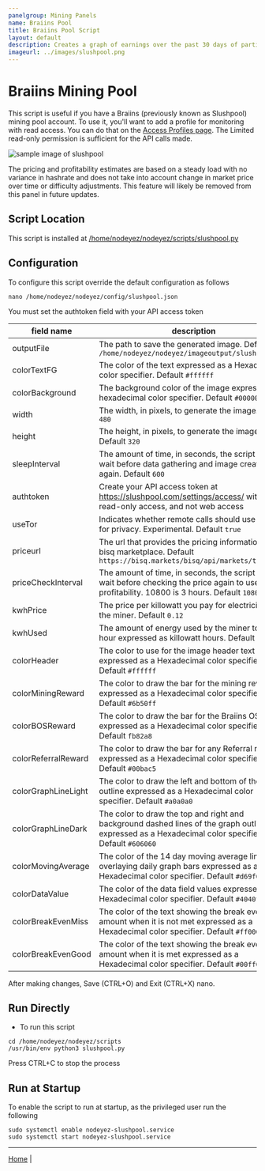 ```yaml
---
panelgroup: Mining Panels
name: Braiins Pool
title: Braiins Pool Script
layout: default
description: Creates a graph of earnings over the past 30 days of participation in Braiins pool
imageurl: ../images/slushpool.png
---
```


# Braiins Mining Pool

This script is useful if you have a Braiins (previously known as Slushpool)
mining pool account. To use it, you'll want to add a profile for monitoring
with read access. You can do that on the [Access Profiles page](https://pool.braiins.com/settings/access/). 
The Limited read-only permission is sufficient for the API calls made.

![sample image of slushpool](../images/slushpool.png)

The pricing and profitability estimates are based on a steady load with no
variance in hashrate and does not take into account change in market price
over time or difficulty adjustments.  This feature will likely be removed
from this panel in future updates.

## Script Location

This script is installed at
[/home/nodeyez/nodeyez/scripts/slushpool.py](../scripts/slushpool.py)

## Configuration

To configure this script override the default configuration as follows

```shell
nano /home/nodeyez/nodeyez/config/slushpool.json
```

You must set the authtoken field with your API access token

| field name | description |
| --- | --- |
| outputFile | The path to save the generated image. Default `/home/nodeyez/nodeyez/imageoutput/slushpool.png` |
| colorTextFG | The color of the text expressed as a Hexadecimal color specifier. Default `#ffffff` |
| colorBackground | The background color of the image expressed as a hexadecimal color specifier. Default `#000000` |
| width | The width, in pixels, to generate the image. Default `480` |
| height | The height, in pixels, to generate the image. Default `320` |
| sleepInterval | The amount of time, in seconds, the script should wait before data gathering and image creation again. Default `600` |
| authtoken | Create your API access  token at https://slushpool.com/settings/access/ with limited read-only access, and not web access |
| useTor | Indicates whether remote calls should use torify for privacy. Experimental. Default `true` |
| priceurl | The url that provides the pricing information from bisq marketplace. Default `https://bisq.markets/bisq/api/markets/ticker` |
| priceCheckInterval | The amount of time, in seconds, the script should wait before checking the price again to use for profitability. 10800 is 3 hours. Default `10800` |
| kwhPrice | The price per killowatt you pay for electricity to run the miner. Default `0.12` |
| kwhUsed | The amount of energy used by the miner to run per hour expressed as killowatt hours. Default `1.100` |
| colorHeader | The color to use for the image header text expressed as a Hexadecimal color specifier. Default `#ffffff` |
| colorMiningReward | The color to draw the bar for the mining reward expressed as a Hexadecimal color specifier. Default `#6b50ff` |
| colorBOSReward | The color to draw the bar for the Braiins OS reward expressed as a Hexadecimal color specifier. Default `fb82a8` |
| colorReferralReward | The color to draw the bar for any Referral rewards expressed as a Hexadecimal color specifier. Default `#00bac5` |
| colorGraphLineLight | The color to draw the left and bottom of the graph outline expressed as a Hexadecimal color specifier. Default `#a0a0a0` |
| colorGraphLineDark | The color to draw the top and right and background dashed lines of the graph outline expressed as a Hexadecimal color specifier. Default `#606060` |
| colorMovingAverage | The color of the 14 day moving average line overlaying daily graph bars expressed as a Hexadecimal color specifier. Default `#d69f06` |
| colorDataValue | The color of the data field values expressed as a Hexadecimal color specifier. Default `#4040ff` |
| colorBreakEvenMiss | The color of the text showing the break even amount when it is not met expressed as a Hexadecimal color specifier. Default `#ff0000` |
| colorBreakEvenGood | The color of the text showing the break even amount when it is met expressed as a Hexadecimal color specifier. Default `#00ff00` |

After making changes, Save (CTRL+O) and Exit (CTRL+X) nano.

## Run Directly

* To run this script

```shell
cd /home/nodeyez/nodeyez/scripts
/usr/bin/env python3 slushpool.py
```

Press CTRL+C to stop the process

## Run at Startup

To enable the script to run at startup, as the privileged user run the following

```shell
sudo systemctl enable nodeyez-slushpool.service
sudo systemctl start nodeyez-slushpool.service
```

---

[Home](../) | 

